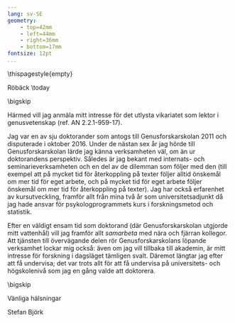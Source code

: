 ```yaml
---
lang: sv-SE
geometry:
    - top=42mm
    - left=44mm
    - right=36mm
    - bottom=17mm
fontsize: 12pt
...
```


\thispagestyle{empty}

Röbäck \today

\bigskip

Härmed vill jag anmäla mitt intresse för det utlysta vikariatet som lektor i genusvetenskap (ref. AN 2.2.1-959-17).

Jag var en av sju doktorander som antogs till Genusforskarskolan 2011 och disputerade i oktober 2016. Under de nästan sex år jag hörde till Genusforskarskolan lärde jag känna verksamheten väl, om än ur doktorandens perspektiv. Således är jag bekant med internats- och seminarieverksamheten och en del av de dilemman som följer med den (till exempel att på mycket tid för återkoppling på texter följer alltid önskemål om mer tid för eget arbete, och på mycket tid för eget arbete följer önskemål om mer tid för återkoppling på texter). Jag har också erfarenhet av kursutveckling, framför allt från mina två år som universitetsadjunkt då jag hade ansvar för psykologprogrammets kurs i forskningsmetod och statistik.

Efter en väldigt ensam tid som doktorand (där Genusforskarskolan utgjorde mitt vattenhål) vill jag framför allt *samarbeta* med nära och fjärran kollegor. Att tjänsten till övervägande delen rör Genusforskarskolans löpande verksamhet lockar mig också: även om jag vill tillbaka till akademin, är mitt intresse för forskning i dagsläget tämligen svalt. Däremot längtar jag efter att få undervisa; det var trots allt för att få undervisa på universitets- och högskolenivå som jag en gång valde att doktorera.


\bigskip

Vänliga hälsningar

Stefan Björk